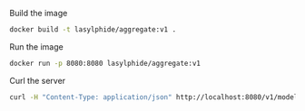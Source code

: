 Build the image
```bash
docker build -t lasylphide/aggregate:v1 .
```

Run the image
```bash
docker run -p 8080:8080 lasylphide/aggregate:v1
```

Curl the server
```bash 
curl -H "Content-Type: application/json" http://localhost:8080/v1/models/aggregate:predict -d @./input.json
```